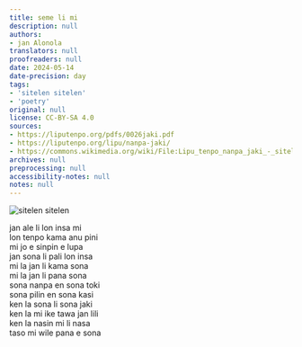 ```yaml
---
title: seme li mi
description: null
authors:
- jan Alonola
translators: null
proofreaders: null
date: 2024-05-14
date-precision: day
tags:
- 'sitelen sitelen'
- 'poetry'
original: null
license: CC-BY-SA 4.0
sources:
- https://liputenpo.org/pdfs/0026jaki.pdf
- https://liputenpo.org/lipu/nanpa-jaki/
- https://commons.wikimedia.org/wiki/File:Lipu_tenpo_nanpa_jaki_-_sitelen_sitelen.png
archives: null
preprocessing: null
accessibility-notes: null
notes: null
---
```


![sitelen sitelen](https://upload.wikimedia.org/wikipedia/commons/7/70/Lipu_tenpo_nanpa_jaki_-_sitelen_sitelen.png)

jan ale li lon insa mi  
lon tenpo kama anu pini  
mi jo e sinpin e lupa  
jan sona li pali lon insa  
mi la jan li kama sona  
mi la jan li pana sona  
sona nanpa en sona toki  
sona pilin en sona kasi  
ken la sona li sona jaki  
ken la mi ike tawa jan lili  
ken la nasin mi li nasa  
taso mi wile pana e sona